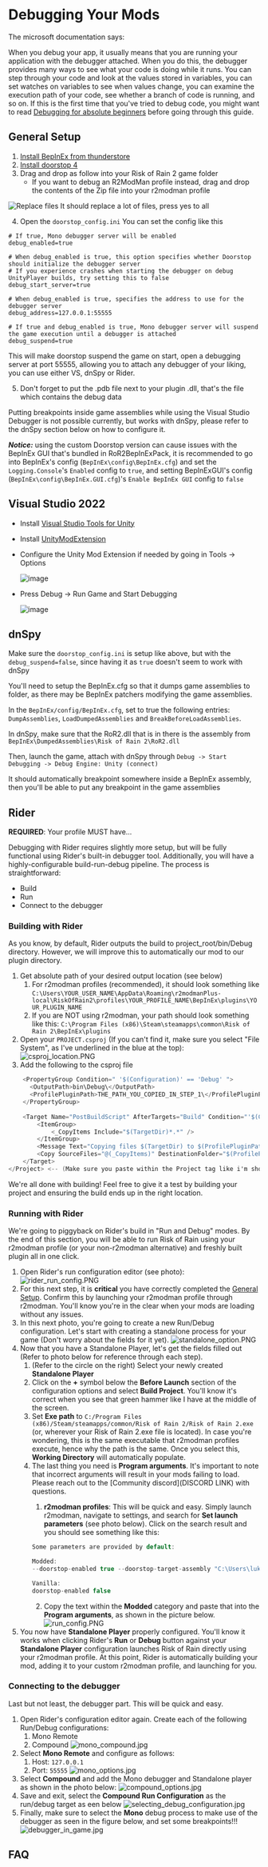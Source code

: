 
# Debugging Your Mods

The microsoft documentation says:

When you debug your app, it usually means that you are running your application with the debugger attached. When you do this, the debugger provides many ways to see what your code is doing while it runs. You can step through your code and look at the values stored in variables, you can set watches on variables to see when values change, you can examine the execution path of your code, see whether a branch of code is running, and so on. If this is the first time that you've tried to debug code, you might want to read [Debugging for absolute beginners](https://docs.microsoft.com/en-us/visualstudio/debugger/debugging-absolute-beginners?view=vs-2022) before going through this guide.

## <a name="general_setup"><a/> General Setup
1. [Install BepInEx from thunderstore](https://thunderstore.io/package/bbepis/BepInExPack/)
2. [Install doorstop 4](https://cdn.discordapp.com/attachments/567836513078083584/1068586988673961984/BepInEx_x64_5.4.19.0_Doorstop_4.zip)
3. Drag and drop as follow into your Risk of Rain 2 game folder
	* If  you want to debug an R2ModMan profile instead, drag and drop the contents of the Zip file into your r2modman profile

![Replace files](https://cdn.discordapp.com/attachments/575431803523956746/950432823377023087/unknown.png)
It should replace a lot of files, press yes to all

4. Open the `doorstop_config.ini`
You can set the config like this
```
# If true, Mono debugger server will be enabled
debug_enabled=true

# When debug_enabled is true, this option specifies whether Doorstop should initialize the debugger server
# If you experience crashes when starting the debugger on debug UnityPlayer builds, try setting this to false
debug_start_server=true

# When debug_enabled is true, specifies the address to use for the debugger server
debug_address=127.0.0.1:55555

# If true and debug_enabled is true, Mono debugger server will suspend the game execution until a debugger is attached
debug_suspend=true
```
This will make doorstop suspend the game on start, open a debugging server at port 55555, allowing you to attach any debugger of your liking, you can use either VS, dnSpy or Rider.

5. Don't forget to put the .pdb file next to your plugin .dll, that's the file which contains the debug data

Putting breakpoints inside game assemblies while using the Visual Studio Debugger is not possible currently, but works with dnSpy, please refer to the dnSpy section below on how to configure it.

*__Notice:__* using the custom Doorstop version can cause issues with the BepInEx GUI that's bundled in RoR2BepInExPack, it is recommended to go into BepInEx's config (``BepInEx\config\BepInEx.cfg``) and set the ``Logging.Console``'s ``Enabled`` config to ``true``, and setting BepInExGUI's config (``BepInEx\config\BepInEx.GUI.cfg``)'s ``Enable BepInEx GUI`` config to ``false``

## Visual Studio 2022
- Install [Visual Studio Tools for Unity](https://docs.microsoft.com/en-us/visualstudio/gamedev/unity/get-started/getting-started-with-visual-studio-tools-for-unity?pivots=windows)
- Install [UnityModExtension](https://cdn.discordapp.com/attachments/562704639569428506/950162181285085194/UnityModExtension.vsix)
- Configure the Unity Mod Extension if needed by going in Tools -> Options

  ![image](https://user-images.githubusercontent.com/837334/176724832-37afd649-e982-49c3-aa9f-f47be219d093.png)

- Press Debug -> Run Game and Start Debugging

  ![image](https://user-images.githubusercontent.com/837334/176724945-b1b7eb6c-b095-4058-9eb0-78b09d2ea25d.png)

## dnSpy

Make sure the `doorstop_config.ini` is setup like above, but with the `debug_suspend=false`, since having it as `true` doesn't seem to work with dnSpy

You'll need to setup the BepInEx.cfg so that it dumps game assemblies to folder, as there may be BepInEx patchers modifying the game assemblies.

In the `BepInEx/config/BepInEx.cfg`, set to true the following entries: `DumpAssemblies`, `LoadDumpedAssemblies` and `BreakBeforeLoadAssemblies`.

In dnSpy, make sure that the RoR2.dll that is in there is the assembly from `BepInEx\DumpedAssemblies\Risk of Rain 2\RoR2.dll`

Then, launch the game, attach with dnSpy through `Debug -> Start Debugging -> Debug Engine: Unity (connect)`

It should automatically breakpoint somewhere inside a BepInEx assembly, then you'll be able to put any breakpoint in the game assemblies

## Rider

**REQUIRED**:
Your profile MUST have...

Debugging with Rider requires slightly more setup, but will be fully functional using Rider's built-in debugger tool. Additionally, you will have a highly-configurable build-run-debug pipeline. The process is straightforward:
- Build
- Run
- Connect to the debugger

### Building with Rider
As you know, by default, Rider outputs the build to project_root/bin/Debug directory. However, we will improve this to automatically our mod to our plugin directory.
1. Get absolute path of your desired output location (see below)
   1. For r2modman profiles (recommended), it should look something like ```C:\Users\YOUR_USER_NAME\AppData\Roaming\r2modmanPlus-local\RiskOfRain2\profiles\YOUR_PROFILE_NAME\BepInEx\plugins\YOUR_PLUGIN_NAME```
   2. If you are NOT using r2modman, your path should look something like this: ```C:\Program Files (x86)\Steam\steamapps\common\Risk of Rain 2\BepInEx\plugins```
2. Open your ```PROJECT.csproj``` (If you can't find it, make sure you select "File System", as I've underlined in the blue at the top):
![csproj_location.PNG](../../../media/bepinex/csproj_location.PNG)
3. Add the following to the csproj file
```cs
    <PropertyGroup Condition=" '$(Configuration)' == 'Debug' ">
      <OutputPath>bin\Debug\</OutputPath>
      <ProfilePluginPath>THE_PATH_YOU_COPIED_IN_STEP_1\</ProfilePluginPath> <!-- (Make sure you have a trailing slash!) -->
    </PropertyGroup>
        
    <Target Name="PostBuildScript" AfterTargets="Build" Condition="'$(Configuration)' == 'Debug'">
        <ItemGroup>
            <_CopyItems Include="$(TargetDir)*.*" />
        </ItemGroup>
        <Message Text="Copying files $(TargetDir) to $(ProfilePluginPath)" />
        <Copy SourceFiles="@(_CopyItems)" DestinationFolder="$(ProfilePluginPath)" /> 
    </Target>
</Project> <-- (Make sure you paste within the Project tag like i'm showing here. Don't include this line)
```
We're all done with building! Feel free to give it a test by building your project and ensuring the build ends up in the right location.

### Running with Rider <a name="running_with_rider"><a/>
We're going to piggyback on Rider's build in "Run and Debug" modes. By the end of this section, you will be able to run Risk of Rain using your r2modman profile (or your non-r2modman alternative) and freshly built plugin all in one click. 
1. Open Rider's run configuration editor (see photo):
 ![rider_run_config.PNG](../../../media/rider/rider_run_config.jpg)
2. For this next step, it is **critical** you have correctly completed the [General Setup](#a-namegeneralsetup-a-general-setup). Confirm this by launching your r2modman profile through r2modman. You'll know you're in the clear when your mods are loading without any issues.
3. In this next photo, you're going to create a new Run/Debug configuration. Let's start with creating a standalone process for your game (Don't worry about the fields for it yet).
![standalone_option.PNG](../../../media/rider/standalone_option.jpg) <a name="bro"><a/>
4. Now that you have a Standalone Player, let's get the fields filled out (Refer to photo below for reference through each step).
   1. (Refer to the circle on the right) Select your newly created **Standalone Player**
   2. Click on the **+** symbol below the **Before Launch** section of the configuration options and select **Build Project**. You'll know it's correct when you see that green hammer like I have at the middle of the screen.
   3. Set **Exe path** to ```C:/Program Files (x86)/Steam/steamapps/common/Risk of Rain 2/Risk of Rain 2.exe``` (or, wherever your Risk of Rain 2.exe file is located). In case you're wondering, this is the same executable that r2modman profiles execute, hence why the path is the same. Once you select this, **Working Directory** will automatically populate.
   4. The last thing you need is **Program arguments**. It's important to note that incorrect arguments will result in your mods failing to load. Please reach out to the [Community discord](DISCORD LINK) with questions. 
      1. **r2modman profiles**: This will be quick and easy. Simply launch r2modman, navigate to settings, and search for **Set launch parameters** (see photo below). Click on the search result and you should see something like this:
      ```cs
      Some parameters are provided by default:
      
      Modded:
      --doorstop-enabled true --doorstop-target-assembly "C:\Users\lukem\AppData\Roaming\r2modmanPlus-local\RiskOfRain2\profiles\dev\BepInEx\core\BepInEx.Preloader.dll"
      
      Vanilla:
      doorstop-enabled false
      ```
      2. Copy the text within the **Modded** category and paste that into the **Program arguments**, as shown in the picture below.
![run_config.PNG](../../../media/rider/run_config.jpg)
5. You now have **Standalone Player** properly configured. You'll know it works when clicking Rider's **Run** or **Debug** button against your **Standalone Player** configuration launches Risk of Rain directly using your r2modman profile. At this point, Rider is automatically building your mod, adding it to your custom r2modman profile, and launching for you.

### Connecting to the debugger
Last but not least, the debugger part. This will be quick and easy.
1. Open Rider's configuration editor again. Create each of the following Run/Debug configurations:
   1. Mono Remote
   2. Compound
![mono_compound.jpg](../../../media/rider/mono_compound.jpg)
2. Select **Mono Remote** and configure as follows:
   1. Host: ```127.0.0.1```
   2. Port: ```55555```
![mono_options.jpg](../../../media/rider/mono_options.jpg)
3. Select **Compound** and add the Mono debugger and Standalone player as shown in the photo below:
![compound_options.jpg](../../../media/rider/compound_options.jpg)
4. Save and exit, select the **Compound Run Configuration** as the run/debug target  as een below
![selecting_debug_configuration.jpg](../../../media/rider/selecting_debug_configuration.jpg)
5. Finally, make sure to select the **Mono** debug process to make use of the debugger as seen in the figure below, and set some breakpoints!!!
![debugger_in_game.jpg](../../../media/rider/debugger_in_game.jpg)

## <a name="faq"><a/> FAQ


